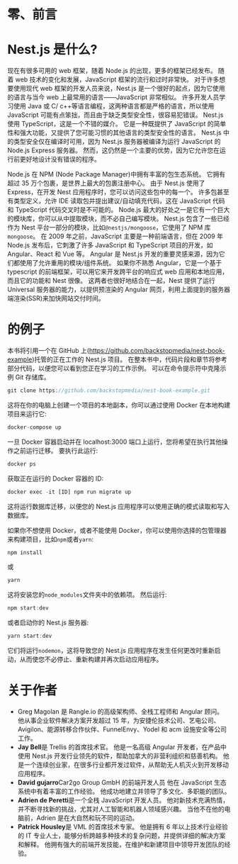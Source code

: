 # 零、前言

# Nest.js 是什么?

现在有很多可用的 web 框架，随着 Node.js 的出现，更多的框架已经发布。 随着 web 技术的变化和发展，JavaScript 框架的流行和过时非常快。 对于许多想要使用现代 web 框架的开发人员来说，Nest.js 是一个很好的起点，因为它使用的语言与当今 web 上最常用的语言——JavaScript 非常相似。 许多开发人员学习使用 Java 或 C/ c++等语言编程，这两种语言都是严格的语言，所以使用 JavaScript 可能有点笨拙，而且由于缺乏类型安全性，很容易犯错误。 Nest.js 使用 TypeScript，这是一个不错的媒介。 它是一种既提供了 JavaScript 的简单性和强大功能，又提供了您可能习惯的其他语言的类型安全性的语言。 Nest.js 中的类型安全仅在编译时可用，因为 Nest.js 服务器被编译为运行 JavaScript 的 Node.js Express 服务器。 然而，这仍然是一个主要的优势，因为它允许您在运行前更好地设计没有错误的程序。

Node.js 在 NPM (Node Package Manager)中拥有丰富的包生态系统。 它拥有超过 35 万个包裹，是世界上最大的包裹注册中心。 由于 Nest.js 使用了 Express，在开发 Nest 应用程序时，您可以访问这些包中的每一个。 许多包甚至有类型定义，允许 IDE 读取包并提出建议/自动填充代码，这在 JavaScript 代码和 TypeScript 代码交叉时是不可能的。 Node.js 最大的好处之一是它有一个巨大的模块库，你可以从中提取模块，而不必自己编写模块。 Nest.js 包含了一些已经作为 Nest 平台一部分的模块，比如`@nestjs/mongoose`，它使用了 NPM 库`mongoose`。 在 2009 年之前，JavaScript 主要是一种前端语言，但在 2009 年 Node.js 发布后，它刺激了许多 JavaScript 和 TypeScript 项目的开发，如 Angular、React 和 Vue 等。 Angular 是 Nest.js 开发的重要灵感来源，因为它们都使用了允许重用的模块/组件系统。 如果你不熟悉 Angular，它是一个基于 typescript 的前端框架，可以用它来开发跨平台的响应式 web 应用和本地应用，而且它的功能和 Nest 很像。 这两者也很好地结合在一起，Nest 提供了运行 Universal 服务器的能力，以提供预渲染的 Angular 网页，利用上面提到的服务器端渲染(SSR)来加快网站交付时间。

# 的例子

本书将引用一个在 GitHub 上(https://github.com/backstopmedia/nest-book-example)托管的正在工作的 Nest.js 项目。 在整本书中，代码片段和章节将参考部分代码，以便您可以看到您正在学习的工作示例。 可以在命令提示符中克隆示例 Git 存储库。

```js
git clone https://github.com/backstopmedia/nest-book-example.git

```

这将在你的电脑上创建一个项目的本地副本，你可以通过使用 Docker 在本地构建项目来运行它:

```js
docker-compose up

```

一旦 Docker 容器启动并在 localhost:3000 端口上运行，您将希望在执行其他操作之前运行迁移。 要执行此运行:

```js
docker ps

```

获取正在运行的 Docker 容器的 ID:

```js
docker exec -it [ID] npm run migrate up

```

这将运行数据库迁移，以便您的 Nest.js 应用程序可以使用正确的模式读取和写入数据库。

如果你不想使用 Docker，或者不能使用 Docker，你可以使用你选择的包管理器来构建项目，比如`npm`或者`yarn`:

```js
npm install

```

或

```js
yarn

```

这将安装您的`node_modules`文件夹中的依赖项。 然后运行:

```js
npm start:dev

```

或者启动你的 Nest.js 服务器:

```js
yarn start:dev

```

它们将运行`nodemon`，这将导致您的 Nest.js 应用程序在发生任何更改时重新启动，从而使您不必停止、重新构建并再次启动应用程序。

# 关于作者

*   Greg Magolan 是 Rangle.io 的高级架构师、全栈工程师和 Angular 顾问。 他从事企业软件解决方案开发超过 15 年，为安捷伦技术公司、艺电公司、Avigilon、能源转移合作伙伴、FunnelEnvy、Yodel 和 acm 设施安全等公司工作。
*   **Jay Bell**是 Trellis 的首席技术官。 他是一名高级 Angular 开发者，在产品中使用 Nest.js 开发行业领先的软件，帮助加拿大的非营利组织和慈善机构。 他是一个连续创业家，在很多行业都开发过软件，从帮助无人机灭火到开发移动应用程序。
*   **David gujarro**Car2go Group GmbH 的前端开发人员 他在 JavaScript 生态系统中有着丰富的工作经验。 他成功地建立并领导了多文化、多职能的团队。
*   **Adrien de Peretti**是一个全栈 JavaScript 开发人员。 他对新技术充满热情，并不断寻找新的挑战，尤其对人工智能和机器人领域感兴趣。 当他不在他的电脑前，Adrien 是在大自然和玩不同的运动。
*   **Patrick Housley**是 VML 的首席技术专家。 他是拥有 6 年以上技术行业经验的 IT 专业人士，能够分析跨越多种技术的复杂问题，并提供详细的解决方案和解释。 他拥有强大的前端开发技能，在维护和新建项目中领导开发团队的经验。